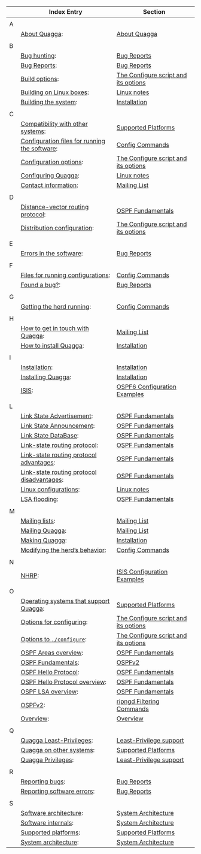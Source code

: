 |      | Index Entry                                                  | Section                                                      |
| ---- | ------------------------------------------------------------ | ------------------------------------------------------------ |
|      |                                                              |                                                              |
| A    |                                                              |                                                              |
|      | [About Quagga](https://www.quagga.net/docs/docs-multi/About-Quagga.html#index-About-Quagga): | [About Quagga](https://www.quagga.net/docs/docs-multi/About-Quagga.html#About-Quagga) |
|      |                                                              |                                                              |
| B    |                                                              |                                                              |
|      | [Bug hunting](https://www.quagga.net/docs/docs-multi/Bug-Reports.html#index-Bug-hunting): | [Bug Reports](https://www.quagga.net/docs/docs-multi/Bug-Reports.html#Bug-Reports) |
|      | [Bug Reports](https://www.quagga.net/docs/docs-multi/Bug-Reports.html#index-Bug-Reports): | [Bug Reports](https://www.quagga.net/docs/docs-multi/Bug-Reports.html#Bug-Reports) |
|      | [Build options](https://www.quagga.net/docs/docs-multi/The-Configure-script-and-its-options.html#index-Build-options): | [The Configure script and its options](https://www.quagga.net/docs/docs-multi/The-Configure-script-and-its-options.html#The-Configure-script-and-its-options) |
|      | [Building on Linux boxes](https://www.quagga.net/docs/docs-multi/Linux-notes.html#index-Building-on-Linux-boxes): | [Linux notes](https://www.quagga.net/docs/docs-multi/Linux-notes.html#Linux-notes) |
|      | [Building the system](https://www.quagga.net/docs/docs-multi/Installation.html#index-Building-the-system): | [Installation](https://www.quagga.net/docs/docs-multi/Installation.html#Installation) |
|      |                                                              |                                                              |
| C    |                                                              |                                                              |
|      | [Compatibility with other systems](https://www.quagga.net/docs/docs-multi/Supported-Platforms.html#index-Compatibility-with-other-systems): | [Supported Platforms](https://www.quagga.net/docs/docs-multi/Supported-Platforms.html#Supported-Platforms) |
|      | [Configuration files for running the software](https://www.quagga.net/docs/docs-multi/Config-Commands.html#index-Configuration-files-for-running-the-software): | [Config Commands](https://www.quagga.net/docs/docs-multi/Config-Commands.html#Config-Commands) |
|      | [Configuration options](https://www.quagga.net/docs/docs-multi/The-Configure-script-and-its-options.html#index-Configuration-options): | [The Configure script and its options](https://www.quagga.net/docs/docs-multi/The-Configure-script-and-its-options.html#The-Configure-script-and-its-options) |
|      | [Configuring Quagga](https://www.quagga.net/docs/docs-multi/Linux-notes.html#index-Configuring-Quagga): | [Linux notes](https://www.quagga.net/docs/docs-multi/Linux-notes.html#Linux-notes) |
|      | [Contact information](https://www.quagga.net/docs/docs-multi/Mailing-List.html#index-Contact-information): | [Mailing List](https://www.quagga.net/docs/docs-multi/Mailing-List.html#Mailing-List) |
|      |                                                              |                                                              |
| D    |                                                              |                                                              |
|      | [Distance-vector routing protocol](https://www.quagga.net/docs/docs-multi/OSPF-Fundamentals.html#index-Distance_002dvector-routing-protocol): | [OSPF Fundamentals](https://www.quagga.net/docs/docs-multi/OSPF-Fundamentals.html#OSPF-Fundamentals) |
|      | [Distribution configuration](https://www.quagga.net/docs/docs-multi/The-Configure-script-and-its-options.html#index-Distribution-configuration): | [The Configure script and its options](https://www.quagga.net/docs/docs-multi/The-Configure-script-and-its-options.html#The-Configure-script-and-its-options) |
|      |                                                              |                                                              |
| E    |                                                              |                                                              |
|      | [Errors in the software](https://www.quagga.net/docs/docs-multi/Bug-Reports.html#index-Errors-in-the-software): | [Bug Reports](https://www.quagga.net/docs/docs-multi/Bug-Reports.html#Bug-Reports) |
|      |                                                              |                                                              |
| F    |                                                              |                                                              |
|      | [Files for running configurations](https://www.quagga.net/docs/docs-multi/Config-Commands.html#index-Files-for-running-configurations): | [Config Commands](https://www.quagga.net/docs/docs-multi/Config-Commands.html#Config-Commands) |
|      | [Found a bug?](https://www.quagga.net/docs/docs-multi/Bug-Reports.html#index-Found-a-bug_003f): | [Bug Reports](https://www.quagga.net/docs/docs-multi/Bug-Reports.html#Bug-Reports) |
|      |                                                              |                                                              |
| G    |                                                              |                                                              |
|      | [Getting the herd running](https://www.quagga.net/docs/docs-multi/Config-Commands.html#index-Getting-the-herd-running): | [Config Commands](https://www.quagga.net/docs/docs-multi/Config-Commands.html#Config-Commands) |
|      |                                                              |                                                              |
| H    |                                                              |                                                              |
|      | [How to get in touch with Quagga](https://www.quagga.net/docs/docs-multi/Mailing-List.html#index-How-to-get-in-touch-with-Quagga): | [Mailing List](https://www.quagga.net/docs/docs-multi/Mailing-List.html#Mailing-List) |
|      | [How to install Quagga](https://www.quagga.net/docs/docs-multi/Installation.html#index-How-to-install-Quagga): | [Installation](https://www.quagga.net/docs/docs-multi/Installation.html#Installation) |
|      |                                                              |                                                              |
| I    |                                                              |                                                              |
|      | [Installation](https://www.quagga.net/docs/docs-multi/Installation.html#index-Installation): | [Installation](https://www.quagga.net/docs/docs-multi/Installation.html#Installation) |
|      | [Installing Quagga](https://www.quagga.net/docs/docs-multi/Installation.html#index-Installing-Quagga): | [Installation](https://www.quagga.net/docs/docs-multi/Installation.html#Installation) |
|      | [ISIS](https://www.quagga.net/docs/docs-multi/OSPF6-Configuration-Examples.html#index-ISIS): | [OSPF6 Configuration Examples](https://www.quagga.net/docs/docs-multi/OSPF6-Configuration-Examples.html#OSPF6-Configuration-Examples) |
|      |                                                              |                                                              |
| L    |                                                              |                                                              |
|      | [Link State Advertisement](https://www.quagga.net/docs/docs-multi/OSPF-Fundamentals.html#index-Link-State-Advertisement): | [OSPF Fundamentals](https://www.quagga.net/docs/docs-multi/OSPF-Fundamentals.html#OSPF-Fundamentals) |
|      | [Link State Announcement](https://www.quagga.net/docs/docs-multi/OSPF-Fundamentals.html#index-Link-State-Announcement): | [OSPF Fundamentals](https://www.quagga.net/docs/docs-multi/OSPF-Fundamentals.html#OSPF-Fundamentals) |
|      | [Link State DataBase](https://www.quagga.net/docs/docs-multi/OSPF-Fundamentals.html#index-Link-State-DataBase): | [OSPF Fundamentals](https://www.quagga.net/docs/docs-multi/OSPF-Fundamentals.html#OSPF-Fundamentals) |
|      | [Link-state routing protocol](https://www.quagga.net/docs/docs-multi/OSPF-Fundamentals.html#index-Link_002dstate-routing-protocol): | [OSPF Fundamentals](https://www.quagga.net/docs/docs-multi/OSPF-Fundamentals.html#OSPF-Fundamentals) |
|      | [Link-state routing protocol advantages](https://www.quagga.net/docs/docs-multi/OSPF-Fundamentals.html#index-Link_002dstate-routing-protocol-advantages): | [OSPF Fundamentals](https://www.quagga.net/docs/docs-multi/OSPF-Fundamentals.html#OSPF-Fundamentals) |
|      | [Link-state routing protocol disadvantages](https://www.quagga.net/docs/docs-multi/OSPF-Fundamentals.html#index-Link_002dstate-routing-protocol-disadvantages): | [OSPF Fundamentals](https://www.quagga.net/docs/docs-multi/OSPF-Fundamentals.html#OSPF-Fundamentals) |
|      | [Linux configurations](https://www.quagga.net/docs/docs-multi/Linux-notes.html#index-Linux-configurations): | [Linux notes](https://www.quagga.net/docs/docs-multi/Linux-notes.html#Linux-notes) |
|      | [LSA flooding](https://www.quagga.net/docs/docs-multi/OSPF-Fundamentals.html#index-LSA-flooding): | [OSPF Fundamentals](https://www.quagga.net/docs/docs-multi/OSPF-Fundamentals.html#OSPF-Fundamentals) |
|      |                                                              |                                                              |
| M    |                                                              |                                                              |
|      | [Mailing lists](https://www.quagga.net/docs/docs-multi/Mailing-List.html#index-Mailing-lists): | [Mailing List](https://www.quagga.net/docs/docs-multi/Mailing-List.html#Mailing-List) |
|      | [Mailing Quagga](https://www.quagga.net/docs/docs-multi/Mailing-List.html#index-Mailing-Quagga): | [Mailing List](https://www.quagga.net/docs/docs-multi/Mailing-List.html#Mailing-List) |
|      | [Making Quagga](https://www.quagga.net/docs/docs-multi/Installation.html#index-Making-Quagga): | [Installation](https://www.quagga.net/docs/docs-multi/Installation.html#Installation) |
|      | [Modifying the herd’s behavior](https://www.quagga.net/docs/docs-multi/Config-Commands.html#index-Modifying-the-herd_0027s-behavior): | [Config Commands](https://www.quagga.net/docs/docs-multi/Config-Commands.html#Config-Commands) |
|      |                                                              |                                                              |
| N    |                                                              |                                                              |
|      | [NHRP](https://www.quagga.net/docs/docs-multi/ISIS-Configuration-Examples.html#index-NHRP): | [ISIS Configuration Examples](https://www.quagga.net/docs/docs-multi/ISIS-Configuration-Examples.html#ISIS-Configuration-Examples) |
|      |                                                              |                                                              |
| O    |                                                              |                                                              |
|      | [Operating systems that support Quagga](https://www.quagga.net/docs/docs-multi/Supported-Platforms.html#index-Operating-systems-that-support-Quagga): | [Supported Platforms](https://www.quagga.net/docs/docs-multi/Supported-Platforms.html#Supported-Platforms) |
|      | [Options for configuring](https://www.quagga.net/docs/docs-multi/The-Configure-script-and-its-options.html#index-Options-for-configuring): | [The Configure script and its options](https://www.quagga.net/docs/docs-multi/The-Configure-script-and-its-options.html#The-Configure-script-and-its-options) |
|      | [Options to `./configure`](https://www.quagga.net/docs/docs-multi/The-Configure-script-and-its-options.html#index-Options-to-_002e_002fconfigure): | [The Configure script and its options](https://www.quagga.net/docs/docs-multi/The-Configure-script-and-its-options.html#The-Configure-script-and-its-options) |
|      | [OSPF Areas overview](https://www.quagga.net/docs/docs-multi/OSPF-Fundamentals.html#index-OSPF-Areas-overview): | [OSPF Fundamentals](https://www.quagga.net/docs/docs-multi/OSPF-Fundamentals.html#OSPF-Fundamentals) |
|      | [OSPF Fundamentals](https://www.quagga.net/docs/docs-multi/OSPFv2.html#index-OSPF-Fundamentals): | [OSPFv2](https://www.quagga.net/docs/docs-multi/OSPFv2.html#OSPFv2) |
|      | [OSPF Hello Protocol](https://www.quagga.net/docs/docs-multi/OSPF-Fundamentals.html#index-OSPF-Hello-Protocol): | [OSPF Fundamentals](https://www.quagga.net/docs/docs-multi/OSPF-Fundamentals.html#OSPF-Fundamentals) |
|      | [OSPF Hello Protocol overview](https://www.quagga.net/docs/docs-multi/OSPF-Fundamentals.html#index-OSPF-Hello-Protocol-overview): | [OSPF Fundamentals](https://www.quagga.net/docs/docs-multi/OSPF-Fundamentals.html#OSPF-Fundamentals) |
|      | [OSPF LSA overview](https://www.quagga.net/docs/docs-multi/OSPF-Fundamentals.html#index-OSPF-LSA-overview): | [OSPF Fundamentals](https://www.quagga.net/docs/docs-multi/OSPF-Fundamentals.html#OSPF-Fundamentals) |
|      | [OSPFv2](https://www.quagga.net/docs/docs-multi/ripngd-Filtering-Commands.html#index-OSPFv2): | [ripngd Filtering Commands](https://www.quagga.net/docs/docs-multi/ripngd-Filtering-Commands.html#ripngd-Filtering-Commands) |
|      | [Overview](https://www.quagga.net/docs/docs-multi/Overview.html#index-Overview): | [Overview](https://www.quagga.net/docs/docs-multi/Overview.html#Overview) |
|      |                                                              |                                                              |
| Q    |                                                              |                                                              |
|      | [Quagga Least-Privileges](https://www.quagga.net/docs/docs-multi/Least_002dPrivilege-support.html#index-Quagga-Least_002dPrivileges): | [Least-Privilege support](https://www.quagga.net/docs/docs-multi/Least_002dPrivilege-support.html#Least_002dPrivilege-support) |
|      | [Quagga on other systems](https://www.quagga.net/docs/docs-multi/Supported-Platforms.html#index-Quagga-on-other-systems): | [Supported Platforms](https://www.quagga.net/docs/docs-multi/Supported-Platforms.html#Supported-Platforms) |
|      | [Quagga Privileges](https://www.quagga.net/docs/docs-multi/Least_002dPrivilege-support.html#index-Quagga-Privileges): | [Least-Privilege support](https://www.quagga.net/docs/docs-multi/Least_002dPrivilege-support.html#Least_002dPrivilege-support) |
|      |                                                              |                                                              |
| R    |                                                              |                                                              |
|      | [Reporting bugs](https://www.quagga.net/docs/docs-multi/Bug-Reports.html#index-Reporting-bugs): | [Bug Reports](https://www.quagga.net/docs/docs-multi/Bug-Reports.html#Bug-Reports) |
|      | [Reporting software errors](https://www.quagga.net/docs/docs-multi/Bug-Reports.html#index-Reporting-software-errors): | [Bug Reports](https://www.quagga.net/docs/docs-multi/Bug-Reports.html#Bug-Reports) |
|      |                                                              |                                                              |
| S    |                                                              |                                                              |
|      | [Software architecture](https://www.quagga.net/docs/docs-multi/System-Architecture.html#index-Software-architecture): | [System Architecture](https://www.quagga.net/docs/docs-multi/System-Architecture.html#System-Architecture) |
|      | [Software internals](https://www.quagga.net/docs/docs-multi/System-Architecture.html#index-Software-internals): | [System Architecture](https://www.quagga.net/docs/docs-multi/System-Architecture.html#System-Architecture) |
|      | [Supported platforms](https://www.quagga.net/docs/docs-multi/Supported-Platforms.html#index-Supported-platforms): | [Supported Platforms](https://www.quagga.net/docs/docs-multi/Supported-Platforms.html#Supported-Platforms) |
|      | [System architecture](https://www.quagga.net/docs/docs-multi/System-Architecture.html#index-System-architecture): | [System Architecture](https://www.quagga.net/docs/docs-multi/System-Architecture.html#System-Architecture) |